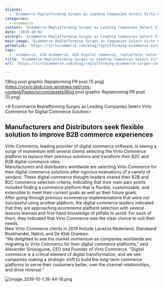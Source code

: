 ```yaml
---
aliases:
  - 'Ecommerce Replatforming Surges as Leading Companies Select Virto Commerce for Digital Commerce Solution'
categories:
  - ecommerce
content: 'Ecommerce Replatforming Surges as Leading Companies Select Virto Commerce for Digital Commerce Solution'
date: '2019-10-03'
excerpt: 'Ecommerce Replatforming Surges as Leading Companies Select Virto Commerce for Digital Commerce Solution'
main-image: 'Ecommerce Replatforming Surges as Companies Select Virto Commerce'
permalink: 'https://virtocommerce.com/blog/replatforming-ecommerce-surges-companies-select-virto'
tags:
  - 'ecommerce, b2b ecommerce, b2b digital commerce, replatform, select'
title: 'Ecommerce Replatforming Surges as Leading Companies Select Virto Commerce for Digital Commerce Solution'
url: 'https://virtocommerce.com/blog/replatforming-ecommerce-surges-companies-select-virto'

---
```

![Blog post graphic Replatorming PR post (1).png](https://vcpro.blob.core.windows.net/cms-content/Pages/vccom/assets/Blog post graphic Replatorming PR post (1).png)

<# Ecommerce Replatforming Surges as Leading Companies Select Virto Commerce for Digital Commerce Solution>
## Manufacturers and Distributors seek flexible solution to improve B2B commerce experiences

Virto Commerce, leading provider of digital commerce software, is seeing a surge of momentum with several clients selecting the Virto Commerce platform to replace their previous solutions and transform their B2C and B2B digital commerce sites.<br>
Manufacturers and distributors worldwide are selecting Virto Commerce for their digital commerce solutions after rigorous evaluations of a variety of vendors. These digital commerce thought-leaders shared their B2B and B2C commerce selection criteria, indicating that their main pain points included finding a commerce platform that is flexible, customizable, and extensible to meet their current goals as well as their future goals.<br> 
After going through previous ecommerce implementations that were not successful using another platform, the digital commerce leaders indicated that they are approaching ecommerce platform selection with several lessons learned and first-hand knowledge of pitfalls to avoid. For each of them, they indicated that Virto Commerce was the clear choice to suit their needs.<br>
New Virto Commerce clients in 2019 include Lavazza Nederland, Standaard Boekhandel, Natrol, and De Klok Dranken.<br>
“We delighted to see the market momentum as companies worldwide are migrating to Virto Commerce for their digital commerce platforms,” said Alexander Siniouguine, CEO and Founder of Virto Commerce. “Digital commerce is a critical element of digital transformation, and we see companies making a strategic shift to build the long-term commerce platforms to serve their customers better, own the channel relationships, and drive revenue.”


![image_2019-10-1_18-44-16.png](https://vcpro.blob.core.windows.net/cms-content/Pages/vccom/assets/image_2019-10-1_18-44-16.png)